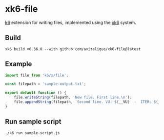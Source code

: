 # xk6-file
[k6](https://github.com/grafana/k6) extension for writing files, implemented using the
[xk6](https://github.com/grafana/xk6) system.

## Build
```shell
xk6 build v0.36.0 --with github.com/avitalique/xk6-file@latest
```

## Example
```javascript
import file from 'k6/x/file';

const filepath = 'sample-output.txt';

export default function () {
    file.writeString(filepath, 'New file. First line.\n');
    file.appendString(filepath, `Second line. VU: ${__VU}  -  ITER: ${__ITER}`);
}
```

## Run sample script
```shell
./k6 run sample-script.js
```

